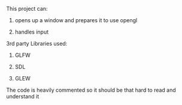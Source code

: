 This project can:

1) opens up a window and prepares it to use opengl

2) handles input

3rd party Libraries used:

1) GLFW

2) SDL

3) GLEW

The code is heavily commented so it should be that hard to read and understand it
